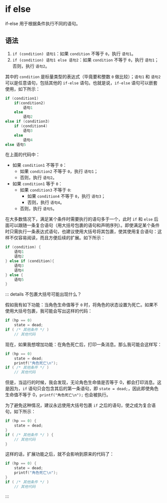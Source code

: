 # if else

if-else 用于根据条件执行不同的语句。

## 语法

1. `if (condition) 语句1`：如果 `condition` 不等于 `0`，执行 `语句1`。
2. `if (condition) 语句1 else 语句2`：如果 `condition` 不等于 `0`，执行 `语句1`；否则，执行 `语句2`。

其中的 `condition` 是标量类型的表达式（毕竟要和整数 `0` 做比较）；`语句1` 和 `语句2` 可以是任意语句，包括其他的 `if-else` 语句。也就是说，`if-else` 语句可以嵌套使用，如下所示：

```c
if (condition1)
    if(condition2)
        语句1
    else
        语句2
else if (condition3)
    if (condition4)
        语句3
    else
        语句4
else 语句5
```

在上面的代码中：

- 如果 `condition1` 不等于 `0`：
  - 如果 `condition2` 不等于 `0`，执行 `语句1`；
  - 否则，执行 `语句2`。
- 如果 `condition1` 等于 `0`：
  - 如果 `condition3` 不等于 `0`:
    - 如果 `condition4` 不等于 `0`，执行 `语句3`；
    - 否则，执行 `语句4`。
  - 否则，执行 `语句5`。

在大多数情况下，满足某个条件时需要执行的语句多于一个，此时 `if` 和 `else` 后面可以跟随一条复合语句（用大括号包裹的语句和声明序列）。即使满足某个条件时只需执行一条表达式语句，也建议使用大括号将其包裹，使其使用复合语句：这样不仅容易阅读，而且方便后续的扩展。如下所示：

```c
if (condition) {
    语句1
    语句2
} else if (condition){
    语句3
    语句4
} else {
    语句5
}
```

::: details 不包裹大括号可能出现什么？

假如我有如下功能：当角色生命值等于 `0` 时，将角色的状态设置为死亡。如果不使用大括号包裹，我可能会写出这样的代码：

```c
if (hp == 0)
    state = dead;
if ( /* 其他条件 */ )
    // 其他代码
```

现在，如果我想增加功能：在角色死亡后，打印一条消息。那么我可能会这样写：

```c
if (hp == 0)
    state = dead;
    printf("角色死亡\n");
if ( /* 其他条件 */ )
    // 其他代码
```

但是，当运行的时候，我会发现，无论角色生命值是否等于 0，都会打印消息。这是因为，`if` 语句只会包含其后的第一条语句，即 `state = dead;`，因此即使角色生命值不等于 0，`printf("角色死亡\n");` 也会被执行。

为了避免这种情况，建议永远使用大括号包裹 `if` 之后的语句，使之成为复合语句，如下所示：

```c
if (hp == 0) {
    state = dead;
}
if ( /* 其他条件 */ ) {
    // 其他代码
}
```

这样的话，扩展功能之后，就不会影响到原来的代码了：

```c
if (hp == 0) {
    state = dead;
    printf("角色死亡\n");
}
if ( /* 其他条件 */ )
    // 其他代码
```

:::
